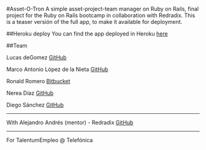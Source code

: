 #Asset-O-Tron
A simple asset-project-team manager on Ruby on Rails, final project for the Ruby on Rails bootcamp in collaboration with Redradix. This is a teaser versión of the full app, to make it available for deployment.

##Heroku deploy
You can find the app deployed in Heroku [here](https://lit-springs-11550.herokuapp.com/)

##Team

Lucas deGomez
[GitHub](https://github.com/criaturaExperimental)

Marco Antonio López de la Nieta
[GitHub](https://github.com/malopeznieta)

Ronald Romero
[Bitbucket](https://bitbucket.org/rocknnie)

Nerea Díaz
[GitHub](https://github.com/nereadr)

Diego Sánchez
[GitHub](https://github.com/diegosruby)
***
With Alejandro Andrés (mentor) - Redradix
[GitHub](https://github.com/fuzzyalej)
***
For TalentumEmpleo @ Telefónica
